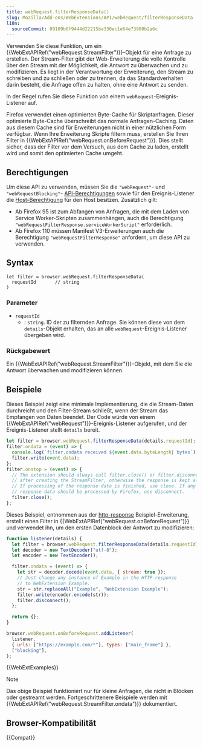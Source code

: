 ```yaml
---
title: webRequest.filterResponseData()
slug: Mozilla/Add-ons/WebExtensions/API/webRequest/filterResponseData
l10n:
  sourceCommit: 09109b6f9444d22215ba330ec1e64e73980b2a6c
---
```


Verwenden Sie diese Funktion, um ein {{WebExtAPIRef("webRequest.StreamFilter")}}-Objekt für eine Anfrage zu erstellen. Der Stream-Filter gibt der Web-Erweiterung die volle Kontrolle über den Stream mit der Möglichkeit, die Antwort zu überwachen und zu modifizieren. Es liegt in der Verantwortung der Erweiterung, den Stream zu schreiben und zu schließen oder zu trennen, da das Standardverhalten darin besteht, die Anfrage offen zu halten, ohne eine Antwort zu senden.

In der Regel rufen Sie diese Funktion von einem `webRequest`-Ereignis-Listener auf.

Firefox verwendet einen optimierten Byte-Cache für Skriptanfragen. Dieser optimierte Byte-Cache überschreibt das normale Anfragen-Caching. Daten aus diesem Cache sind für Erweiterungen nicht in einer nützlichen Form verfügbar. Wenn Ihre Erweiterung Skripte filtern muss, erstellen Sie Ihren Filter in {{WebExtAPIRef("webRequest.onBeforeRequest")}}. Dies stellt sicher, dass der Filter vor dem Versuch, aus dem Cache zu laden, erstellt wird und somit den optimierten Cache umgeht.

## Berechtigungen

Um diese API zu verwenden, müssen Sie die `"webRequest"`- und `"webRequestBlocking"`- [API-Berechtigungen](/de/docs/Mozilla/Add-ons/WebExtensions/manifest.json/permissions#api_permissions) sowie für den Ereignis-Listener die [Host-Berechtigung](/de/docs/Mozilla/Add-ons/WebExtensions/manifest.json/permissions#host_permissions) für den Host besitzen. Zusätzlich gilt:

- Ab Firefox 95 ist zum Abfangen von Anfragen, die mit dem Laden von Service Worker-Skripten zusammenhängen, auch die Berechtigung `"webRequestFilterResponse.serviceWorkerScript"` erforderlich.
- Ab Firefox 110 müssen Manifest V3-Erweiterungen auch die Berechtigung `"webRequestFilterResponse"` anfordern, um diese API zu verwenden.

## Syntax

```js-nolint
let filter = browser.webRequest.filterResponseData(
  requestId       // string
)
```

### Parameter

- `requestId`
  - : `string`. ID der zu filternden Anfrage. Sie können diese von dem `details`-Objekt erhalten, das an alle `webRequest`-Ereignis-Listener übergeben wird.

### Rückgabewert

Ein {{WebExtAPIRef("webRequest.StreamFilter")}}-Objekt, mit dem Sie die Antwort überwachen und modifizieren können.

## Beispiele

Dieses Beispiel zeigt eine minimale Implementierung, die die Stream-Daten durchreicht und den Filter-Stream schließt, wenn der Stream das Empfangen von Daten beendet. Der Code würde von einem {{WebExtAPIRef("webRequest")}}-Ereignis-Listener aufgerufen, und der Ereignis-Listener stellt `details` bereit.

```js
let filter = browser.webRequest.filterResponseData(details.requestId);
filter.ondata = (event) => {
  console.log(`filter.ondata received ${event.data.byteLength} bytes`);
  filter.write(event.data);
};
filter.onstop = (event) => {
  // The extension should always call filter.close() or filter.disconnect()
  // after creating the StreamFilter, otherwise the response is kept alive forever.
  // If processing of the response data is finished, use close. If any remaining
  // response data should be processed by Firefox, use disconnect.
  filter.close();
};
```

Dieses Beispiel, entnommen aus der [http-response](https://github.com/mdn/webextensions-examples/tree/main/http-response) Beispiel-Erweiterung, erstellt einen Filter in {{WebExtAPIRef("webRequest.onBeforeRequest")}} und verwendet ihn, um den ersten Datenblock der Antwort zu modifizieren:

```js
function listener(details) {
  let filter = browser.webRequest.filterResponseData(details.requestId);
  let decoder = new TextDecoder("utf-8");
  let encoder = new TextEncoder();

  filter.ondata = (event) => {
    let str = decoder.decode(event.data, { stream: true });
    // Just change any instance of Example in the HTTP response
    // to WebExtension Example.
    str = str.replaceAll("Example", "WebExtension Example");
    filter.write(encoder.encode(str));
    filter.disconnect();
  };

  return {};
}

browser.webRequest.onBeforeRequest.addListener(
  listener,
  { urls: ["https://example.com/*"], types: ["main_frame"] },
  ["blocking"],
);
```

{{WebExtExamples}}

> [!NOTE]
> Das obige Beispiel funktioniert nur für kleine Anfragen, die nicht in Blöcken oder gestreamt werden. Fortgeschrittenere Beispiele werden mit {{WebExtAPIRef("webRequest.StreamFilter.ondata")}} dokumentiert.

## Browser-Kompatibilität

{{Compat}}
